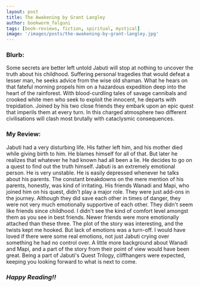 ```yaml
---
layout: post
title: The Awakening by Grant Langley
author: bookworm_falguni
tags: [book-reviews, fiction, spiritual, mystical]
image: '/images/posts/the-awakening-by-grant-langley.jpg'
---
```

### **Blurb:**
Some secrets are better left untold
Jabuti will stop at nothing to uncover the truth about his childhood. Suffering personal tragedies that would defeat a lesser man, he seeks advice from the wise old shaman. What he hears on that fateful morning propels him on a hazardous expedition deep into the heart of the rainforest.
With blood-curdling tales of savage cannibals and crooked white men who seek to exploit the innocent, he departs with trepidation. Joined by his two close friends they embark upon an epic quest that imperils them at every turn.
In this charged atmosphere two different civilisations will clash most brutally with cataclysmic consequences.

### **My Review:**
Jabuti had a very disturbing life. His father left him, and his mother died while giving birth to him. He blames himself for all of that. But later he realizes that whatever he had known had all been a lie. He decides to go on a quest to find out the truth himself.
Jabuti is an extremely emotional person. He is very unstable. He is easily depressed whenever he talks about his parents. The constant breakdowns on the mere mention of his parents, honestly, was kind of irritating.
His friends Wanadi and Mapi, who joined him on his quest, didn't play a major role. They were just add-ons in the journey. Although they did save each other in times of danger, they were not very much emotionally supportive of each other. They didn't seem like friends since childhood. I didn't see the kind of comfort level amongst them as you see in best friends. Newer friends were more emotionally attached than these three.
The plot of the story was interesting, and the twists kept me hooked. But lack of emotions was a turn-off. I would have loved if there were some real emotions, not just Jabuti crying over something he had no control over. A little more background about Wanadi and Mapi, and a part of the story from their point of view would have been great.
Being a part of Jabuti's Quest Trilogy, cliffhangers were expected, keeping you looking forward to what is next to come.

### ***Happy Reading!!***
